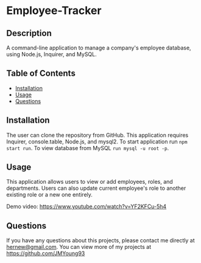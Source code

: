 # Employee-Tracker

## Description 
A command-line application to manage a company's employee database, using Node.js, Inquirer, and MySQL.

## Table of Contents
* [Installation](#installation)
* [Usage](#usage)
* [Questions](#questions)

## Installation 
The user can clone the repository from GitHub. This application requires Inquirer, console.table, Node.js, and mysql2. To start application run `npm start run`. To view database from MySQL `run mysql -u root -p`. 

## Usage 
This application allows users to view or add  employees, roles, and departments. Users can also update current employee's role to another existing role or a new one entirely. 

Demo video: https://www.youtube.com/watch?v=YF2KFCu-5h4 

## Questions
If you have any questions about this projects, please contact me directly at hernew@gmail.com. You can view more of my projects at https://github.com/JMYoung93